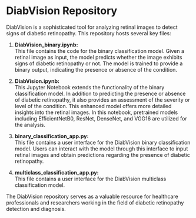 # DiabVision Repository

DiabVision is a sophisticated tool for analyzing retinal images to detect signs of diabetic retinopathy. This repository hosts several key files:

1. **DiabVision_binary.ipynb:**  
   This file contains the code for the binary classification model. Given a retinal image as input, the model predicts whether the image exhibits signs of diabetic retinopathy or not. The model is trained to provide a binary output, indicating the presence or absence of the condition.

2. **DiabVision.ipynb:**  
   This Jupyter Notebook extends the functionality of the binary classification model. In addition to predicting the presence or absence of diabetic retinopathy, it also provides an assessment of the severity or level of the condition. This enhanced model offers more detailed insights into the retinal images. In this notebook, pretrained models including EfficientNetB0, ResNet, DenseNet, and VGG16 are utilized for the analysis.

3. **binary_classification_app.py:**  
   This file contains a user interface for the DiabVision binary classification model. Users can interact with the model through this interface to input retinal images and obtain predictions regarding the presence of diabetic retinopathy.
3. **multiclass_classification_app.py:**  
   This file contains a user interface for the DiabVision multiclass classification model. 

The DiabVision repository serves as a valuable resource for healthcare professionals and researchers working in the field of diabetic retinopathy detection and diagnosis.
